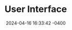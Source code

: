 ---
layout: post
title:  "User Interface"
date:   2024-04-16 16:33:42 -0400
categories: jekyll update
---